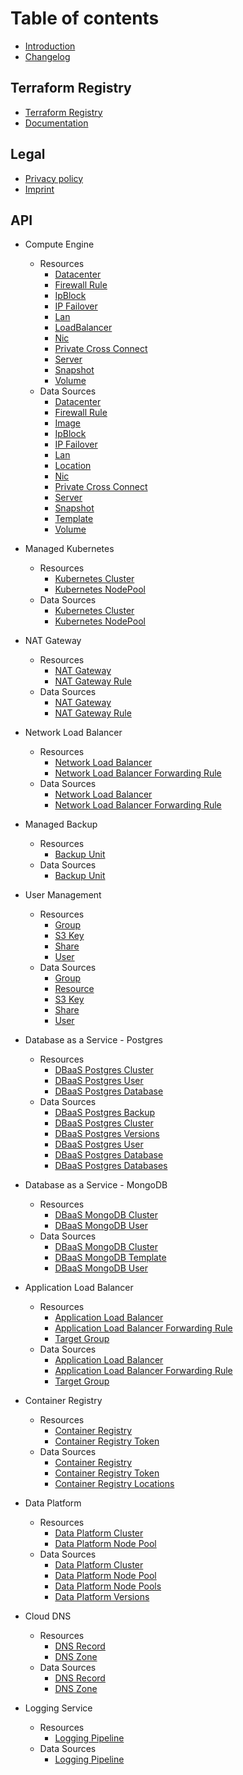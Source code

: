 # Table of contents

* [Introduction](README.md)
* [Changelog](../CHANGELOG.md)

## Terraform Registry

* [Terraform Registry](https://registry.terraform.io/providers/ionos-cloud/ionoscloud/latest)
* [Documentation](https://registry.terraform.io/providers/ionos-cloud/ionoscloud/latest/docs)

## Legal

* [Privacy policy](https://www.ionos.com/terms-gtc/terms-privacy/)
* [Imprint](https://www.ionos.de/impressum)


## API 

* Compute Engine
  * Resources
    * [Datacenter](../docs/resources/datacenter.md)
    * [Firewall Rule](../docs/resources/firewall.md)
    * [IpBlock](../docs/resources/ipblock.md)
    * [IP Failover](../docs/resources/ipfailover.md)
    * [Lan](../docs/resources/lan.md)
    * [LoadBalancer](../docs/resources/loadbalancer.md)
    * [Nic](../docs/resources/nic.md)
    * [Private Cross Connect](../docs/resources/private_crossconnect.md)
    * [Server](../docs/resources/server.md)
    * [Snapshot](../docs/resources/snapshot.md)
    * [Volume](../docs/resources/volume.md)
  * Data Sources
    * [Datacenter](../docs/data-sources/datacenter.md)
    * [Firewall Rule](../docs/data-sources/firewall.md)
    * [Image](../docs/data-sources/image.md)
    * [IpBlock](../docs/data-sources/ipblock.md)
    * [IP Failover](../docs/data-sources/ipfailover.md)
    * [Lan](../docs/data-sources/lan.md)
    * [Location](../docs/data-sources/location.md)
    * [Nic](../docs/data-sources/nic.md)
    * [Private Cross Connect](../docs/data-sources/private_crossconnect.md)
    * [Server](../docs/data-sources/server.md)
    * [Snapshot](../docs/data-sources/snapshot.md)
    * [Template](../docs/data-sources/template.md)
    * [Volume](../docs/data-sources/volume.md)

* Managed Kubernetes
  * Resources
    * [Kubernetes Cluster](../docs/resources/k8s_cluster.md)
    * [Kubernetes NodePool](../docs/resources/k8s_node_pool.md)
  * Data Sources
    * [Kubernetes Cluster](../docs/data-sources/k8s_cluster.md)
    * [Kubernetes NodePool](../docs/data-sources/k8s_node_pool.md)

* NAT Gateway
  * Resources
    * [NAT Gateway](../docs/resources/natgateway.md)
    * [NAT Gateway Rule](../docs/resources/natgateway_rule.md)
  * Data Sources
    * [NAT Gateway](../docs/data-sources/natgateway.md)
    * [NAT Gateway Rule](../docs/data-sources/natgateway_rule.md)

* Network Load Balancer
  * Resources
    * [Network Load Balancer](../docs/resources/networkloadbalancer.md)
    * [Network Load Balancer Forwarding Rule](../docs/resources/networkloadbalancer_forwardingrule.md)
  * Data Sources
    * [Network Load Balancer](../docs/data-sources/networkloadbalancer.md)
    * [Network Load Balancer Forwarding Rule](../docs/data-sources/networkloadbalancer_forwardingrule.md)

* Managed Backup
  * Resources
    * [Backup Unit](../docs/resources/backup_unit.md)
  * Data Sources
    * [Backup Unit](../docs/data-sources/backup_unit.md)

* User Management
  * Resources
    * [Group](../docs/resources/group.md)
    * [S3 Key](../docs/resources/s3_key.md)
    * [Share](../docs/resources/share.md)
    * [User](../docs/resources/user.md)
  * Data Sources
    * [Group](../docs/data-sources/group.md)
    * [Resource](../docs/data-sources/resource.md)
    * [S3 Key](../docs/data-sources/s3_key.md)
    * [Share](../docs/data-sources/share.md)
    * [User](../docs/data-sources/user.md)

* Database as a Service - Postgres
  * Resources
    * [DBaaS Postgres Cluster](../docs/resources/dbaas_pgsql_cluster.md)
    * [DBaaS Postgres User](../docs/resources/dbaas_pgsql_user.md)
    * [DBaaS Postgres Database](../docs/resources/dbaas_pgsql_database.md)
  * Data Sources
    * [DBaaS Postgres Backup](../docs/data-sources/dbaas_pgsql_backups.md)
    * [DBaaS Postgres Cluster](../docs/data-sources/dbaas_pgsql_cluster.md)
    * [DBaaS Postgres Versions](../docs/data-sources/dbaas_pgsql_versions.md)
    * [DBaaS Postgres User](../docs/data-sources/dbaas_pgsql_user.md)
    * [DBaaS Postgres Database](../docs/data-sources/dbaas_pgsql_database.md)
    * [DBaaS Postgres Databases](../docs/data-sources/dbaas_pgsql_databases.md)

* Database as a Service - MongoDB
  * Resources
    * [DBaaS MongoDB Cluster](../docs/resources/dbaas_mongo_cluster.md)
    * [DBaaS MongoDB User](../docs/resources/dbaas_mongo_user.md)
  * Data Sources
    * [DBaaS MongoDB Cluster](../docs/data-sources/dbaas_mongo_cluster.md)
    * [DBaaS MongoDB Template](../docs/data-sources/dbaas_mongo_template.md)
    * [DBaaS MongoDB User](../docs/data-sources/dbaas_mongo_user.md)

* Application Load Balancer
  * Resources
    * [Application Load Balancer](../docs/resources/application_loadbalancer.md)
    * [Application Load Balancer Forwarding Rule](../docs/resources/application_loadbalancer_forwardingrule.md)
    * [Target Group](../docs/resources/target_group.md)
  * Data Sources
    * [Application Load Balancer](../docs/data-sources/application_loadbalancer.md)
    * [Application Load Balancer Forwarding Rule](../docs/data-sources/application_loadbalancer_forwardingrule.md)
    * [Target Group](../docs/data-sources/target_group.md)

* Container Registry
  * Resources
    * [Container Registry](../docs/resources/container_registry.md)
    * [Container Registry Token](../docs/resources/container_registry_token.md)
  * Data Sources
    * [Container Registry](../docs/data-sources/container_registry.md)
    * [Container Registry Token](../docs/data-sources/container_registry_token.md)
    * [Container Registry Locations](../docs/data-sources/container_registry_locations.md)

* Data Platform
  * Resources
    * [Data Platform Cluster](../docs/resources/dataplatform_cluster.md)
    * [Data Platform Node Pool](../docs/resources/dataplatform_node_pool.md)
  * Data Sources
    * [Data Platform Cluster](../docs/data-sources/dataplatform_cluster.md)
    * [Data Platform Node Pool](../docs/data-sources/dataplatform_node_pool.md)
    * [Data Platform Node Pools](../docs/data-sources/dataplatform_node_pools.md)
    * [Data Platform Versions](../docs/data-sources/dataplatform_versions.md)


* Cloud DNS
  * Resources
    * [DNS Record](../docs/resources/dns_record.md)
    * [DNS Zone](../docs/resources/dns_zone.md)
  * Data Sources
    * [DNS Record](../docs/data-sources/dns_record.md)
    * [DNS Zone](../docs/data-sources/dns_zone.md)

* Logging Service
  * Resources
    * [Logging Pipeline](../docs/resources/logging_pipeline.md)
  * Data Sources
    * [Logging Pipeline](../docs/data-sources/logging_pipeline.md)